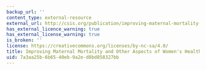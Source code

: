 ```yaml
---
backup_url: ''
content_type: external-resource
external_url: http://csis.org/publication/improving-maternal-mortality-and-other-aspects-womens-health
has_external_licence_warning: true
has_external_license_warning: true
is_broken: ''
license: https://creativecommons.org/licenses/by-nc-sa/4.0/
title: Improving Maternal Mortality and Other Aspects of Women's Health
uid: 7a3aa25b-6b65-40eb-9a2e-d8bd858327bb
---
```

